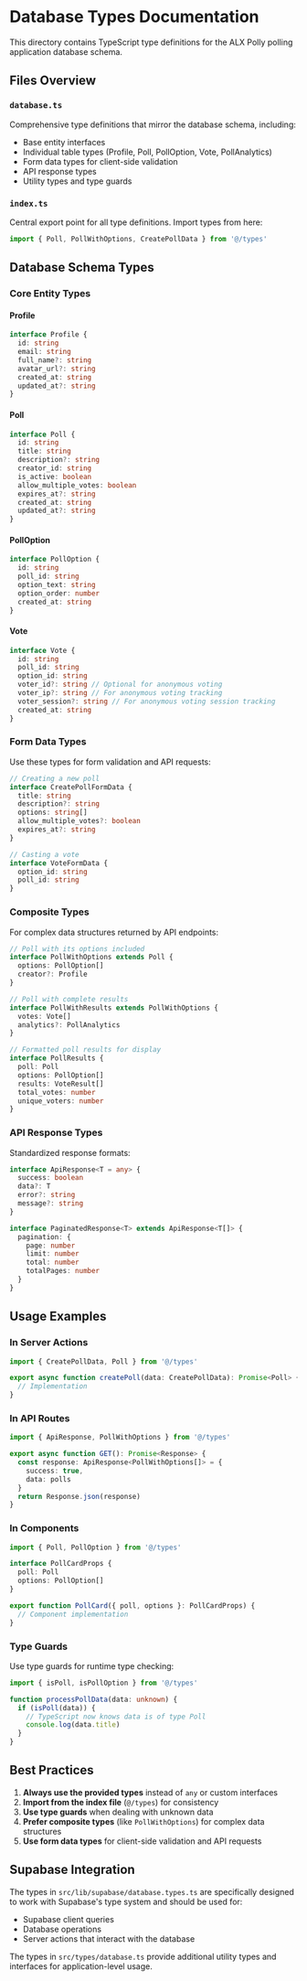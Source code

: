 # Database Types Documentation

This directory contains TypeScript type definitions for the ALX Polly polling application database schema.

## Files Overview

### `database.ts`
Comprehensive type definitions that mirror the database schema, including:
- Base entity interfaces
- Individual table types (Profile, Poll, PollOption, Vote, PollAnalytics)
- Form data types for client-side validation
- API response types
- Utility types and type guards

### `index.ts`
Central export point for all type definitions. Import types from here:

```typescript
import { Poll, PollWithOptions, CreatePollData } from '@/types'
```

## Database Schema Types

### Core Entity Types

#### Profile
```typescript
interface Profile {
  id: string
  email: string
  full_name?: string
  avatar_url?: string
  created_at: string
  updated_at?: string
}
```

#### Poll
```typescript
interface Poll {
  id: string
  title: string
  description?: string
  creator_id: string
  is_active: boolean
  allow_multiple_votes: boolean
  expires_at?: string
  created_at: string
  updated_at?: string
}
```

#### PollOption
```typescript
interface PollOption {
  id: string
  poll_id: string
  option_text: string
  option_order: number
  created_at: string
}
```

#### Vote
```typescript
interface Vote {
  id: string
  poll_id: string
  option_id: string
  voter_id?: string // Optional for anonymous voting
  voter_ip?: string // For anonymous voting tracking
  voter_session?: string // For anonymous voting session tracking
  created_at: string
}
```

### Form Data Types

Use these types for form validation and API requests:

```typescript
// Creating a new poll
interface CreatePollFormData {
  title: string
  description?: string
  options: string[]
  allow_multiple_votes?: boolean
  expires_at?: string
}

// Casting a vote
interface VoteFormData {
  option_id: string
  poll_id: string
}
```

### Composite Types

For complex data structures returned by API endpoints:

```typescript
// Poll with its options included
interface PollWithOptions extends Poll {
  options: PollOption[]
  creator?: Profile
}

// Poll with complete results
interface PollWithResults extends PollWithOptions {
  votes: Vote[]
  analytics?: PollAnalytics
}

// Formatted poll results for display
interface PollResults {
  poll: Poll
  options: PollOption[]
  results: VoteResult[]
  total_votes: number
  unique_voters: number
}
```

### API Response Types

Standardized response formats:

```typescript
interface ApiResponse<T = any> {
  success: boolean
  data?: T
  error?: string
  message?: string
}

interface PaginatedResponse<T> extends ApiResponse<T[]> {
  pagination: {
    page: number
    limit: number
    total: number
    totalPages: number
  }
}
```

## Usage Examples

### In Server Actions

```typescript
import { CreatePollData, Poll } from '@/types'

export async function createPoll(data: CreatePollData): Promise<Poll> {
  // Implementation
}
```

### In API Routes

```typescript
import { ApiResponse, PollWithOptions } from '@/types'

export async function GET(): Promise<Response> {
  const response: ApiResponse<PollWithOptions[]> = {
    success: true,
    data: polls
  }
  return Response.json(response)
}
```

### In Components

```typescript
import { Poll, PollOption } from '@/types'

interface PollCardProps {
  poll: Poll
  options: PollOption[]
}

export function PollCard({ poll, options }: PollCardProps) {
  // Component implementation
}
```

### Type Guards

Use type guards for runtime type checking:

```typescript
import { isPoll, isPollOption } from '@/types'

function processPollData(data: unknown) {
  if (isPoll(data)) {
    // TypeScript now knows data is of type Poll
    console.log(data.title)
  }
}
```

## Best Practices

1. **Always use the provided types** instead of `any` or custom interfaces
2. **Import from the index file** (`@/types`) for consistency
3. **Use type guards** when dealing with unknown data
4. **Prefer composite types** (like `PollWithOptions`) for complex data structures
5. **Use form data types** for client-side validation and API requests

## Supabase Integration

The types in `src/lib/supabase/database.types.ts` are specifically designed to work with Supabase's type system and should be used for:

- Supabase client queries
- Database operations
- Server actions that interact with the database

The types in `src/types/database.ts` provide additional utility types and interfaces for application-level usage.